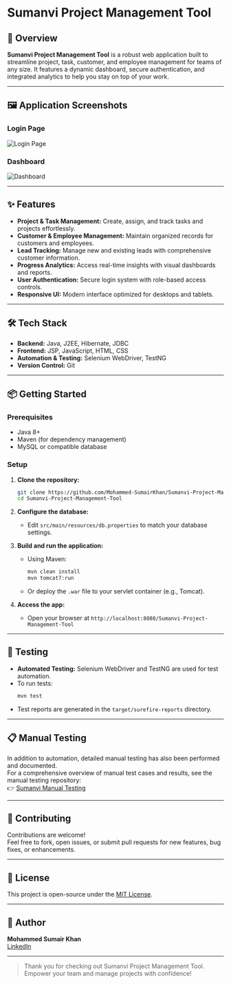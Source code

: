 # Sumanvi Project Management Tool

## 🚀 Overview

**Sumanvi Project Management Tool** is a robust web application built to streamline project, task, customer, and employee management for teams of any size. It features a dynamic dashboard, secure authentication, and integrated analytics to help you stay on top of your work.

---

## 🖼️ Application Screenshots

### Login Page
![Login Page](./login.png)

### Dashboard
![Dashboard](./dashboard.png)

---

## ✨ Features

- **Project & Task Management:** Create, assign, and track tasks and projects effortlessly.
- **Customer & Employee Management:** Maintain organized records for customers and employees.
- **Lead Tracking:** Manage new and existing leads with comprehensive customer information.
- **Progress Analytics:** Access real-time insights with visual dashboards and reports.
- **User Authentication:** Secure login system with role-based access controls.
- **Responsive UI:** Modern interface optimized for desktops and tablets.

---

## 🛠️ Tech Stack

- **Backend:** Java, J2EE, Hibernate, JDBC
- **Frontend:** JSP, JavaScript, HTML, CSS
- **Automation & Testing:** Selenium WebDriver, TestNG
- **Version Control:** Git

---

## 📦 Getting Started

### Prerequisites

- Java 8+
- Maven (for dependency management)
- MySQL or compatible database

### Setup

1. **Clone the repository:**
   ```sh
   git clone https://github.com/Mohammed-SumairKhan/Sumanvi-Project-Management-Tool.git
   cd Sumanvi-Project-Management-Tool
   ```
2. **Configure the database:**
   - Edit `src/main/resources/db.properties` to match your database settings.

3. **Build and run the application:**
   - Using Maven:
     ```sh
     mvn clean install
     mvn tomcat7:run
     ```
   - Or deploy the `.war` file to your servlet container (e.g., Tomcat).

4. **Access the app:**
   - Open your browser at `http://localhost:8080/Sumanvi-Project-Management-Tool`

---

## 🧪 Testing

- **Automated Testing:** Selenium WebDriver and TestNG are used for test automation.
- To run tests:
  ```sh
  mvn test
  ```
- Test reports are generated in the `target/surefire-reports` directory.

---

## 📋 Manual Testing

In addition to automation, detailed manual testing has also been performed and documented.  
For a comprehensive overview of manual test cases and results, see the manual testing repository:  
👉 [Sumanvi Manual Testing](https://github.com/Mohammed-SumairKhan/sumanvi-manual-testing)

---

## 🤝 Contributing

Contributions are welcome!  
Feel free to fork, open issues, or submit pull requests for new features, bug fixes, or enhancements.

---

## 📄 License

This project is open-source under the [MIT License](LICENSE).

---

## 👤 Author

**Mohammed Sumair Khan**  
[LinkedIn](https://www.linkedin.com/in/mohammed-sumair-khan/)

---

> Thank you for checking out Sumanvi Project Management Tool.  
> Empower your team and manage projects with confidence!
